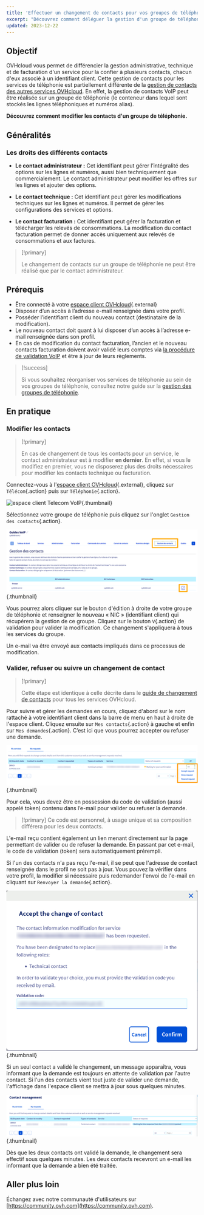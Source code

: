 ```yaml
---
title: 'Effectuer un changement de contacts pour vos groupes de téléphonie'
excerpt: "Découvrez comment déléguer la gestion d'un groupe de téléphonie à un autre compte OVHcloud."
updated: 2023-12-22
---
```


## Objectif

OVHcloud vous permet de différencier la gestion administrative, technique et de facturation d'un service pour la confier à plusieurs contacts, chacun d'eux associé à un identifiant client. Cette gestion de contacts pour les services de téléphonie est partiellement différente de la [gestion de contacts des autres services OVHcloud](/pages/account_and_service_management/account_information/managing_contacts). En effet, la gestion de contacts VoIP peut être réalisée sur un groupe de téléphonie (le conteneur dans lequel sont stockés les lignes téléphoniques et numéros alias).

**Découvrez comment modifier les contacts d'un groupe de téléphonie.**

## Généralités

### Les droits des différents contacts

- **Le contact administrateur :** Cet identifiant peut gérer l’intégralité des options sur les lignes et numéros, aussi bien techniquement que commercialement. Le contact administrateur peut modifier les offres sur les lignes et ajouter des options. 

- **Le contact technique :** Cet identifiant peut gérer les modifications techniques sur les lignes et numéros. Il permet de gérer les configurations des services et options.

- **Le contact facturation :** Cet identifiant peut gérer la facturation et télécharger les relevés de consommations. La modification du contact facturation permet de donner accès uniquement aux relevés de consommations et aux factures.

> [!primary]
>
> Le changement de contacts sur un groupe de téléphonie ne peut être réalisé que par le contact administrateur.
>

## Prérequis

- Être connecté à  votre [espace client OVHcloud](/links/manager){.external}
- Disposer d’un accès à l’adresse e-mail renseignée dans votre profil.
- Posséder l’identifiant client du nouveau contact (destinataire de la modification).
- Le nouveau contact doit quant à lui disposer d’un accès à l’adresse e-mail renseignée dans son profil.
- En cas de modification du contact facturation, l’ancien et le nouveau contacts facturation doivent avoir validé leurs comptes via [la procédure de validation VoIP](/pages/web_cloud/phone_and_fax/voip/la_procedure_de_validation_voip) et être à jour de leurs règlements.

> [!success]
>
> Si vous souhaitez réorganiser vos services de téléphonie au sein de vos groupes de téléphonie, consultez notre guide sur la [gestion des groupes de téléphonie](/pages/web_cloud/phone_and_fax/voip/regrouper_services_telephonie).

## En pratique

### Modifier les contacts

> [!primary]
>
> En cas de changement de tous les contacts pour un service, le contact administrateur est à modifier **en dernier**. En effet, si vous le modifiez en premier, vous ne disposerez plus des droits nécessaires pour modifier les contacts technique ou facturation.
>

Connectez-vous à l'[espace client OVHcloud](/links/manager){.external}, cliquez sur `Télécom`{.action} puis sur `Téléphonie`{.action}.

![espace client Telecom VoIP](https://raw.githubusercontent.com/ovh/docs/master/templates/control-panel/product-selection/telecom/tpl-telecom-02-fr-voip.png){.thumbnail}

Sélectionnez votre groupe de téléphonie puis cliquez sur l'onglet `Gestion des contacts`{.action}.

![gestion des contacts](images/gestion-contacts01.png){.thumbnail}

Vous pourrez alors cliquer sur le bouton d'édition à droite de votre groupe de téléphonie et renseigner le nouveau « NIC » (identifiant client) qui récupérera la gestion de ce groupe. Cliquez sur le bouton `V`{.action} de validation pour valider la modification. Ce changement s'appliquera à tous les services du groupe.

Un e-mail va être envoyé aux contacts impliqués dans ce processus de modification.

### Valider, refuser ou suivre un changement de contact

> [!primary]
>
> Cette étape est identique à celle décrite dans le [guide de changement de contacts](/pages/account_and_service_management/account_information/managing_contacts#validation) pour tous les services OVHcloud.
>

Pour suivre et gérer les demandes en cours, cliquez d'abord sur le nom rattaché à votre identifiant client dans la barre de menu en haut à droite de l'espace client. Cliquez ensuite sur `Mes contacts`{.action} à gauche et enfin sur `Mes demandes`{.action}. C’est ici que vous pourrez accepter ou refuser une demande.

![gestion contacts VoIP](images/managing_contacts_05.png){.thumbnail}

Pour cela, vous devez être en possession du code de validation (aussi appelé token) contenu dans l’e-mail pour valider ou refuser la demande.

> [!primary]
> Ce code est personnel, à usage unique et sa composition différera pour les deux contacts.

L'e-mail reçu contient également un lien menant directement sur la page permettant de valider ou de refuser la demande. En passant par cet e-mail, le code de validation (token) sera automatiquement prérempli.

Si l'un des contacts n'a pas reçu l'e-mail, il se peut que l'adresse de contact renseignée dans le profil ne soit pas à jour. Vous pouvez la vérifier dans votre profil, la modifier si nécessaire puis redemander l'envoi de l'e-mail en cliquant sur `Renvoyer la demande`{.action}.

![gestion contacts VoIP](images/managing_contacts_06.png){.thumbnail}

Si un seul contact a validé le changement, un message apparaîtra, vous informant que la demande est toujours en attente de validation par l'autre contact. Si l'un des contacts vient tout juste de valider une demande, l'affichage dans l'espace client se mettra à jour sous quelques minutes.

![gestion contacts VoIP](images/managing_contacts_07.png){.thumbnail}

Dès que les deux contacts ont validé la demande, le changement sera effectif sous quelques minutes. Les deux contacts recevront un e-mail les informant que la demande a bien été traitée.

## Aller plus loin

Échangez avec notre communauté d'utilisateurs sur [https://community.ovh.com](https://community.ovh.com).